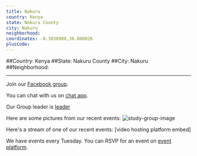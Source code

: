 ```yaml
---
title: Nakuru
country: Kenya
state: Nakuru County
city: Nakuru
neighborhood: 
coordinates: -0.3030988,36.080026
plusCode:
---
```


##Country: Kenya
##State: Nakuru County
##City: Nakuru
##Neighborhood: 
*****
Join our [Facebook group](https://www.facebook.com/groups/nakuru.free.code.camp/).

You can chat with us on [chat app]().

Our Group leader is [leader]()

Here are some pictures from our recent events:
![study-group-image]()

Here's a stream of one of our recent events:
[video hosting platform embed]

We have events every Tuesday. You can RSVP for an event on [event platform]().
